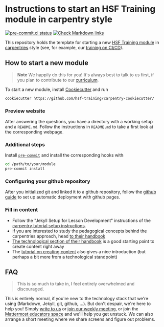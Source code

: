 # Instructions to start an HSF Training module in carpentry style

[![pre-commit.ci status](https://results.pre-commit.ci/badge/github/hsf-training/carpentry-cookiecutter/main.svg)](https://results.pre-commit.ci/latest/github/hsf-training/carpentry-cookiecutter/main)
[![Check Markdown links](https://github.com/hsf-training/carpentry-cookiecutter/actions/workflows/check-links.yaml/badge.svg)](https://github.com/hsf-training/carpentry-cookiecutter/actions/workflows/check-links.yaml)

This repository holds the template for starting a new [HSF Training module](https://hepsoftwarefoundation.org/training/curriculum.html) in [carpentries](https://software-carpentry.org/) style (see, for example, our [training on CI/CD](https://hsf-training.github.io/hsf-training-cicd/)).

## How to start a new module

> **Note**
> We happily do this for you! It's always best to talk to us first, if you plan to contribute to our [curriculum](https://hepsoftwarefoundation.org/training/curriculum.html).

To start a new module, install [Cookiecutter](https://github.com/cookiecutter/cookiecutter) and run

```bash
cookiecutter https://github.com/hsf-training/carpentry-cookiecutter/
```

### Preview website

After answering the questions, you have a directory with a working setup and a `README.md`.
Follow the instructions in `README.md` to take a first look at the corresponding webpage.

### Additional steps

Install [`pre-commit`](https://pre-commit.com/) and install the corresponding hooks with

```bash
cd /path/to/your/module
pre-commit install
```

### Configuring your github repository
After you initialized git and linked it to a github repository, follow the
[github guide](https://docs.github.com/en/pages/getting-started-with-github-pages/configuring-a-publishing-source-for-your-github-pages-site)
to set up automatic deployment with github pages.

### Fill in content

* Follow the "Jekyll Setup for Lesson Development" instructions of the [carpentry tutorial setup instructions](https://carpentries.github.io/lesson-example/setup.html).
* If you are interested to study the pedagogical concepts behind the carpentries approach, head [to their handbook](https://carpentries.github.io/curriculum-development/)
* [The technological section of their handbook](https://carpentries.github.io/curriculum-development/technological-introductions.html) is a good starting point to create content right away
* The [tutorial on creating content](https://carpentries.github.io/lesson-example/02-tooling/index.html) also gives a nice introduction (but perhaps a bit more from a technological standpoint)

## FAQ

> This is so much to take in, I feel entirely overwhelmed and discouraged.

This is entirely normal, if you're new to the technology stack that we're using (Markdown, Jekyll, git, github, ...). But don't despair, we're here to help you! Simply [write to us](mailto:hsf-training-wg@googlegroups.com) or [join our weekly meeting](https://indico.cern.ch/category/10294/), or join the [Mattermost educators space](https://mattermost.web.cern.ch/signup_user_complete/?id=t9zkdocffbbozqcdy193myre8y) and we'll help you get unstuck. We can also arrange a short meeting where we share screens and figure out problems.

